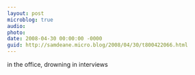 ```yaml
---
layout: post
microblog: true
audio: 
photo: 
date: 2008-04-30 00:00:00 -0000
guid: http://samdeane.micro.blog/2008/04/30/t800422066.html
---
```

in the office, drowning in interviews
